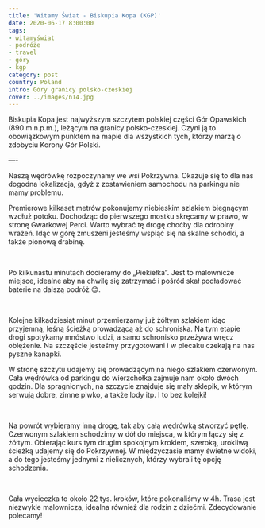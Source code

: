 ```yaml
---
title: 'Witamy Świat - Biskupia Kopa (KGP)'
date: 2020-06-17 8:00:00
tags:
- witamyświat
- podróże 
- travel
- góry
- kgp
category: post
country: Poland
intro: Góry granicy polsko-czeskiej
cover: ../images/n14.jpg
---
```

<p>
  Biskupia Kopa jest najwyższym szczytem polskiej części Gór Opawskich (890 m n.p.m.), leżącym na granicy polsko-czeskiej. Czyni ją to obowiązkowym punktem na mapie dla wszystkich tych, którzy marzą o zdobyciu Korony Gór Polski.

  —-

  Naszą wędrówkę rozpoczynamy we wsi Pokrzywna. Okazuje się to dla nas dogodna lokalizacja, gdyż z zostawieniem samochodu na parkingu nie mamy problemu.

  Premierowe kilkaset metrów pokonujemy niebieskim szlakiem biegnącym wzdłuż potoku. Dochodząc do pierwszego mostku skręcamy w prawo, w stronę Gwarkowej Perci. Warto wybrać tę drogę choćby dla odrobiny wrażeń. Idąc w górę zmuszeni jesteśmy wspiąć się na skalne schodki, a także pionową drabinę.
</p>

<div class='flex'>
  <img class='box imageOn' src='../static/posts-images/n1401.jpg' alt=''/>
  <img class='box imageOn' src='../static/posts-images/n1402.jpg' alt=''/>
  <img class='box imageOn' src='../static/posts-images/n1403.jpg' alt=''/>
</div>

<p>
  Po kilkunastu minutach docieramy do „Piekiełka”. Jest to malownicze miejsce, idealne aby na chwilę się zatrzymać i pośród skał podładować baterie na dalszą podróż 😊.
</p>

<div class='flex'>
  <img class='box imageOn' src='../static/posts-images/n1404.jpg' alt=''/>
  <img class='box imageOn' src='../static/posts-images/n1405.jpg' alt=''/>
</div>

<p>
  Kolejne kilkadziesiąt minut przemierzamy już żółtym szlakiem idąc przyjemną, leśną ścieżką prowadzącą aż do schroniska. Na tym etapie drogi spotykamy mnóstwo ludzi, a samo schronisko przeżywa wręcz oblężenie. Na szczęście jesteśmy przygotowani i w plecaku czekają na nas pyszne kanapki.

  W stronę szczytu udajemy się prowadzącym na niego szlakiem czerwonym. Cała wędrówka od parkingu do wierzchołka zajmuje nam około dwóch godzin. Dla spragnionych, na szczycie znajduje się mały sklepik, w którym serwują dobre, zimne piwko, a także lody itp. I to bez kolejki!
</p>

<div class='flex narrow'>
  <img class='box imageOn' src='../static/n1406.jpg' alt=''/>
  <img class='box imageOn' src='../static/posts-images/n1407.jpg' alt=''/>
</div>

<p>
  Na powrót wybieramy inną drogę, tak aby całą wędrówką stworzyć pętlę. Czerwonym szlakiem schodzimy w dół do miejsca, w którym łączy się z żółtym. Obierając kurs tym drugim spokojnym krokiem, szeroką, urokliwą ścieżką udajemy się do Pokrzywnej. W międzyczasie mamy świetne widoki, a do tego jesteśmy jednymi z nielicznych, którzy wybrali tę opcję schodzenia.
</p>

<div class='flex narrow'>
  <img class='box image0' src='../static/posts-images/n1408.jpg' alt=''/>
  <img class='box image0' src='../static/posts-images/n1409.jpg' alt=''/>
</div>

<p>
  Cała wycieczka to około 22 tys. kroków, które pokonaliśmy w 4h. Trasa jest niezwykle malownicza, idealna również dla rodzin z dziećmi. Zdecydowanie polecamy!
</p>